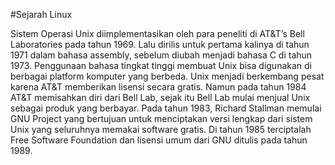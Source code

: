 #Sejarah Linux

Sistem Operasi Unix diimplementasikan oleh para peneliti di AT&T’s Bell Laboratories pada tahun 
1969. Lalu dirilis untuk pertama kalinya di tahun 1971 dalam bahasa assembly, sebelum diubah menjadi 
bahasa C di tahun 1973.
Penggunaan bahasa tingkat tinggi membuat Unix bisa digunakan di berbagai platform komputer yang 
berbeda. Unix menjadi berkembang pesat karena AT&T memberikan lisensi secara gratis. Namun pada 
tahun 1984 AT&T memisahkan diri dari Bell Lab, sejak itu Bell Lab mulai menjual Unix sebagai 
produk yang berbayar.
Pada tahun 1983, Richard Stallman memulai GNU Project yang bertujuan untuk menciptakan versi 
lengkap dari sistem Unix yang seluruhnya memakai software gratis. Di tahun 1985 terciptalah Free 
Software Foundation dan lisensi umum dari GNU ditulis pada tahun 1989.